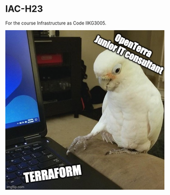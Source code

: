 # IAC-H23
For the course Infrastructure as Code IIKG3005. 

![OpenTerraAS bird](Archive/img/OpenterraBirb.jpg)
